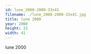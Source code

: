 ```yaml
---
id: lune_2000-2000-33x41
filename: ./lune_2000-2000-33x41.jpg
title: lune 2000
year: 2000
height: 33
width: 41
---
```


lune 2000
